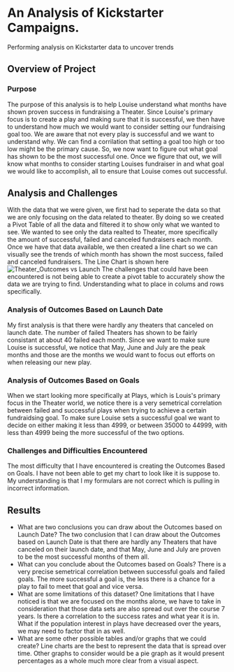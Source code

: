 # An Analysis of Kickstarter Campaigns.
 Performing analysis on Kickstarter data to uncover trends
## Overview of Project

### Purpose
The purpose of this analysis is to help Louise understand what months have shown proven success in fundraising a Theater. Since Louise's primary focus is to create a play and making sure that it is successful, we then have to understand how much we would want to consider setting our fundraising goal too. We are aware that not every play is successful and we want to understand why. We can find a corrilation that setting a goal too high or too low might be the primary cause. So, we now want to figure out what goal has shown to be the most successful one. Once we figure that out, we will know what months to consider starting Louises fundraiser in and what goal we would like to accomplish, all to ensure that Louise comes out successful.
## Analysis and Challenges
With the data that we were given, we first had to seperate the data so that we are only focusing on the data related to theater. By doing so we created a Pivot Table of all the data and filtered it to show only what we wanted to see. We wanted to see only the data realted to Theater, more specifically the amount of successful, failed and canceled fundraisers each month. Once we have that data available, we then created a line chart so we can visually see the trends of which month has shown the most success, failed and canceled fundraisers.
The Line Chart is shown here
![Theater_Outcomes vs Launch](Kickstarter_Challenge/resources/Theater_Outcomes_vs_Launch.png)
The challenges that could have been encountered is not being able to create a pivot table to accurately show the data we are trying to find. Understanding what to place in colums and rows specifically.
### Analysis of Outcomes Based on Launch Date
My first analysis is that there were hardly any theaters that canceled on launch date. The number of failed Theaters has shown to be fairly consistant at about 40 failed each month. Since we want to make sure Louise is successful, we notice that May, June and July are the peak months and those are the months we would want to focus out efforts on when releasing our new play. 
### Analysis of Outcomes Based on Goals
When we start looking more specifically at Plays, which is Louis's primary focus in the Theater world, we notice there is a very semetrical correlation between failed and successful plays when trying to achieve a certain fundraidsing goal. To make sure Louise sets a successful goal we want to decide on either making it less than 4999, or between 35000 to 44999, with less than 4999 being the more successful of the two options. 
### Challenges and Difficulties Encountered
The most difficulty that I have encountered is creating the Outcomes Based on Goals. I have not been able to get my chart to look like it is suppose to. My understanding is that I my formulars are not correct which is pulling in incorrect information.
## Results

- What are two conclusions you can draw about the Outcomes based on Launch Date?
The two conclusion that I can draw about the Outcomes based on Launch Date is that there are hardly any Theaters that have canceled on their launch date, and that May, June and July are proven to be the most successful months of them all.
- What can you conclude about the Outcomes based on Goals?
There is a very precise semetrical correlation between successful goals and failed goals. The more successful a goal is, the less there is a chance for a play to fail to meet that goal and vice versa.
- What are some limitations of this dataset?
One limitations that I have noticed is that we are focused on the months alone, we have to take in consideration that those data sets are also spread out over the course 7 years. Is there a correlation to the success rates and what year it is in. What if the population interest in plays have decreased over the years, we may need to factor that in as well.
- What are some other possible tables and/or graphs that we could create?
Line charts are the best to represent the data that is spread over time. Other graphs to consider would be a pie graph as it would present percentages as a whole much more clear from a visual aspect. 
